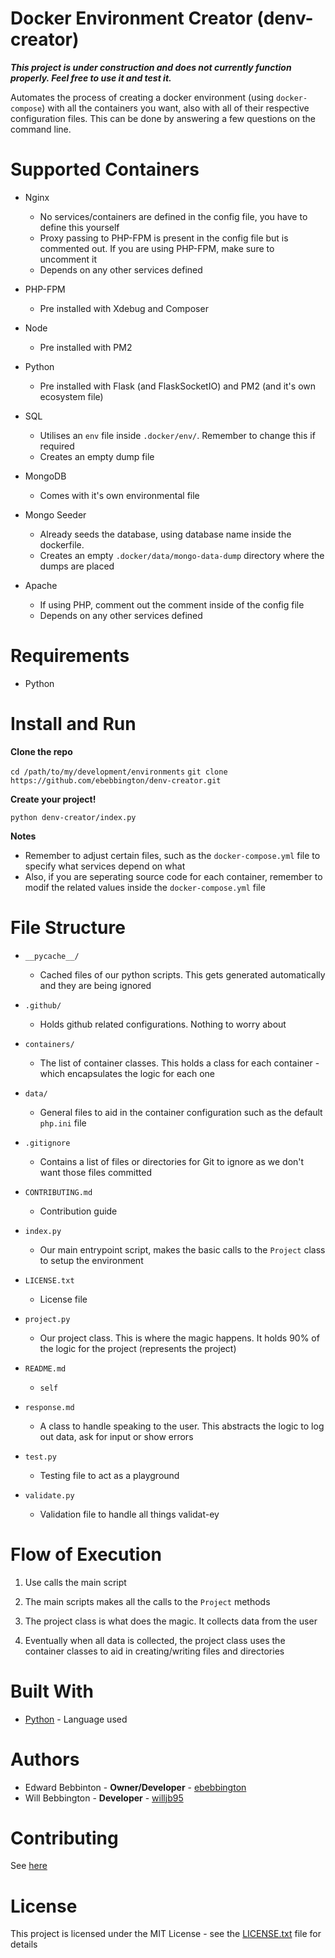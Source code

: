 # Docker Environment Creator (denv-creator)

***This project is under construction and does not currently function properly. Feel free to use it and test it.***

Automates the process of creating a docker environment (using `docker-compose`) with all the containers you want, also with all of their respective configuration files. This can be done by answering a few questions on the command line.

# Supported Containers

* Nginx
    * No services/containers are defined in the config file, you have to define this yourself
    * Proxy passing to PHP-FPM is present in the config file but is commented out. If you are using PHP-FPM, make sure to uncomment it
    * Depends on any other services defined

* PHP-FPM
    * Pre installed with Xdebug and Composer

* Node
    * Pre installed with PM2

* Python
    * Pre installed with Flask (and FlaskSocketIO) and PM2 (and it's own ecosystem file)

* SQL
    * Utilises an `env` file inside `.docker/env/`. Remember to change this if required
    * Creates an empty dump file

* MongoDB
    * Comes with it's own environmental file

* Mongo Seeder
    * Already seeds the database, using database name inside the dockerfile.
    * Creates an empty `.docker/data/mongo-data-dump` directory where the dumps are placed

* Apache
    * If using PHP, comment out the comment inside of the config file
    * Depends on any other services defined

# Requirements

* Python

# Install and Run

**Clone the repo**

`cd /path/to/my/development/environments`
`git clone https://github.com/ebebbington/denv-creator.git`
 
**Create your project!**
 
`python denv-creator/index.py`

**Notes**
* Remember to adjust certain files, such as the `docker-compose.yml` file to specify what services depend on what
* Also, if you are seperating source code for each container, remember to modif the related values inside the `docker-compose.yml` file
 
# File Structure

* `__pycache__/`
  * Cached files of our python scripts. This gets generated automatically and they are being ignored
  
* `.github/`
  * Holds github related configurations. Nothing to worry about
  
* `containers/`
  * The list of container classes. This holds a class for each container - which encapsulates the logic for each one
  
* `data/`
  * General files to aid in the container configuration such as the default `php.ini` file
  
* `.gitignore`
  * Contains a list of files or directories for Git to ignore as we don't want those files committed
  
* `CONTRIBUTING.md`
  * Contribution guide
  
* `index.py`
  * Our main entrypoint script, makes the basic calls to the `Project` class to setup the environment
  
* `LICENSE.txt`
  * License file
  
* `project.py`
  * Our project class. This is where the magic happens. It holds 90% of the logic for the project (represents the project)
  
* `README.md`
  * `self`
  
* `response.md`
  * A class to handle speaking to the user. This abstracts the logic to log out data, ask for input or show errors

* `test.py`
  * Testing file to act as a playground
  
* `validate.py`
  * Validation file to handle all things validat-ey

# Flow of Execution

1. Use calls the main script

2. The main scripts makes all the calls to the `Project` methods

3. The project class is what does the magic. It collects data from the user

4. Eventually when all data is collected, the project class uses the container classes to aid in creating/writing files and directories

# Built With

* [Python](https://docs.python.org) - Language used

# Authors

* Edward Bebbinton - **Owner/Developer** - [ebebbington](https://github.com/ebebbington)
* Will Bebbington - **Developer** - [willjb95](https://github.com/willjb95)

# Contributing

See [here](#CONTRIBUTING.md)

# License

This project is licensed under the MIT License - see the [LICENSE.txt](LICENSE.txt) file for details
